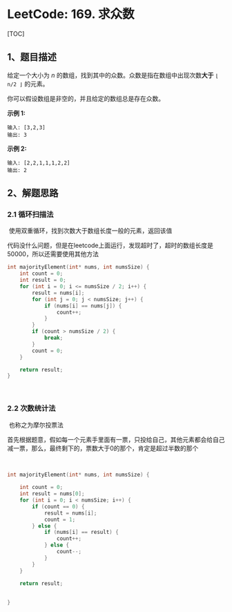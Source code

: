 # LeetCode: 169. 求众数

[TOC]

## 1、题目描述



给定一个大小为 *n* 的数组，找到其中的众数。众数是指在数组中出现次数**大于** `⌊ n/2 ⌋` 的元素。

你可以假设数组是非空的，并且给定的数组总是存在众数。

**示例 1:**

```
输入: [3,2,3]
输出: 3
```

**示例 2:**

```
输入: [2,2,1,1,1,2,2]
输出: 2
```



## 2、解题思路

### 2.1 循环扫描法

​	使用双重循环，找到次数大于数组长度一般的元素，返回该值

​	代码没什么问题，但是在leetcode上面运行，发现超时了，超时的数组长度是50000，所以还需要使用其他方法

```c
int majorityElement(int* nums, int numsSize) {
    int count = 0;
    int result = 0;
    for (int i = 0; i <= numsSize / 2; i++) {
        result = nums[i];
        for (int j = 0; j < numsSize; j++) {
            if (nums[i] == nums[j]) {
                count++;
            }
        }
        if (count > numsSize / 2) {
            break;
        }
        count = 0;
    }

    return result;
}
```



​	

### 2.2 次数统计法

​	也称之为摩尔投票法

​	首先根据题意，假如每一个元素手里面有一票，只投给自己，其他元素都会给自己减一票，那么，最终剩下的，票数大于0的那个，肯定是超过半数的那个

​	

```c
int majorityElement(int* nums, int numsSize) {
    
    int count = 0;
    int result = nums[0];
    for (int i = 0; i < numsSize; i++) {
        if (count == 0) {
            result = nums[i];
            count = 1;
        } else {
            if (nums[i] == result) {
                count++;
            } else {
                count--;
            }
        }
    }

    return result;
    
   
}
```



### 

### 	 
